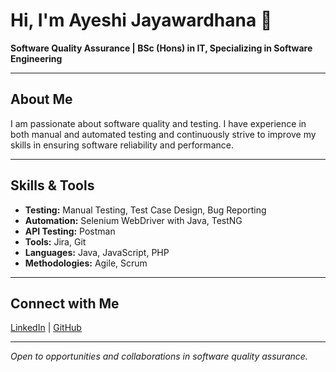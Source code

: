 # Hi, I'm Ayeshi Jayawardhana 👋

**Software Quality Assurance | BSc (Hons) in IT, Specializing in Software Engineering**

---

## About Me

I am passionate about software quality and testing. I have experience in both manual and automated testing and continuously strive to improve my skills in ensuring software reliability and performance.

---

## Skills & Tools

- **Testing:** Manual Testing, Test Case Design, Bug Reporting  
- **Automation:** Selenium WebDriver with Java, TestNG  
- **API Testing:** Postman  
- **Tools:** Jira, Git  
- **Languages:** Java, JavaScript, PHP
- **Methodologies:** Agile, Scrum  

---

## Connect with Me

[LinkedIn](www.linkedin.com/in/ayeshi-jayawardhana) | [GitHub](https://github.com/AyeshiJ)

---

*Open to opportunities and collaborations in software quality assurance.*
